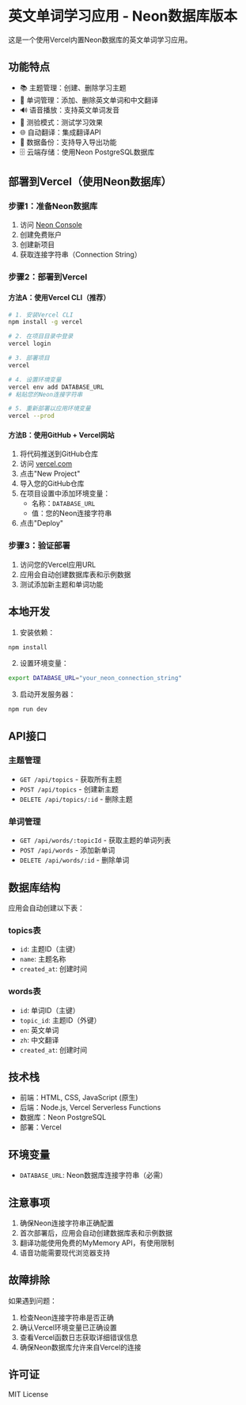 # 英文单词学习应用 - Neon数据库版本

这是一个使用Vercel内置Neon数据库的英文单词学习应用。

## 功能特点

- 📚 主题管理：创建、删除学习主题
- 📝 单词管理：添加、删除英文单词和中文翻译
- 🔊 语音播放：支持英文单词发音
- 🧠 测验模式：测试学习效果
- 🌐 自动翻译：集成翻译API
- 💾 数据备份：支持导入导出功能
- 🗄️ 云端存储：使用Neon PostgreSQL数据库

## 部署到Vercel（使用Neon数据库）

### 步骤1：准备Neon数据库

1. 访问 [Neon Console](https://console.neon.tech/)
2. 创建免费账户
3. 创建新项目
4. 获取连接字符串（Connection String）

### 步骤2：部署到Vercel

#### 方法A：使用Vercel CLI（推荐）

```bash
# 1. 安装Vercel CLI
npm install -g vercel

# 2. 在项目目录中登录
vercel login

# 3. 部署项目
vercel

# 4. 设置环境变量
vercel env add DATABASE_URL
# 粘贴您的Neon连接字符串

# 5. 重新部署以应用环境变量
vercel --prod
```

#### 方法B：使用GitHub + Vercel网站

1. 将代码推送到GitHub仓库
2. 访问 [vercel.com](https://vercel.com)
3. 点击"New Project"
4. 导入您的GitHub仓库
5. 在项目设置中添加环境变量：
   - 名称：`DATABASE_URL`
   - 值：您的Neon连接字符串
6. 点击"Deploy"

### 步骤3：验证部署

1. 访问您的Vercel应用URL
2. 应用会自动创建数据库表和示例数据
3. 测试添加新主题和单词功能

## 本地开发

1. 安装依赖：
```bash
npm install
```

2. 设置环境变量：
```bash
export DATABASE_URL="your_neon_connection_string"
```

3. 启动开发服务器：
```bash
npm run dev
```

## API接口

### 主题管理
- `GET /api/topics` - 获取所有主题
- `POST /api/topics` - 创建新主题
- `DELETE /api/topics/:id` - 删除主题

### 单词管理
- `GET /api/words/:topicId` - 获取主题的单词列表
- `POST /api/words` - 添加新单词
- `DELETE /api/words/:id` - 删除单词

## 数据库结构

应用会自动创建以下表：

### topics表
- `id`: 主题ID（主键）
- `name`: 主题名称
- `created_at`: 创建时间

### words表
- `id`: 单词ID（主键）
- `topic_id`: 主题ID（外键）
- `en`: 英文单词
- `zh`: 中文翻译
- `created_at`: 创建时间

## 技术栈

- 前端：HTML, CSS, JavaScript (原生)
- 后端：Node.js, Vercel Serverless Functions
- 数据库：Neon PostgreSQL
- 部署：Vercel

## 环境变量

- `DATABASE_URL`: Neon数据库连接字符串（必需）

## 注意事项

1. 确保Neon连接字符串正确配置
2. 首次部署后，应用会自动创建数据库表和示例数据
3. 翻译功能使用免费的MyMemory API，有使用限制
4. 语音功能需要现代浏览器支持

## 故障排除

如果遇到问题：

1. 检查Neon连接字符串是否正确
2. 确认Vercel环境变量已正确设置
3. 查看Vercel函数日志获取详细错误信息
4. 确保Neon数据库允许来自Vercel的连接

## 许可证

MIT License